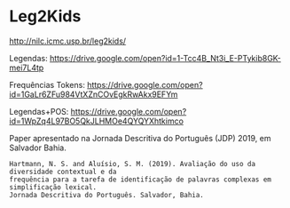 # Leg2Kids

http://nilc.icmc.usp.br/leg2kids/


Legendas:
https://drive.google.com/open?id=1-Tcc4B_Nt3i_E-PTykib8GK-mei7L4tp

Frequências Tokens:
https://drive.google.com/open?id=1GaLr6ZFu984VtXZnCOvEgkRwAkx9EFYm

Legendas+POS:
https://drive.google.com/open?id=1WpZq4L97BO5QkJLHMOe4QYQYXhtkimco

Paper apresentado na Jornada Descritiva do Português (JDP) 2019, em Salvador Bahia.

```
Hartmann, N. S. and Aluísio, S. M. (2019). Avaliação do uso da diversidade contextual e da
frequência para a tarefa de identificação de palavras complexas em simplificação lexical.
Jornada Descritiva do Português. Salvador, Bahia.
```
